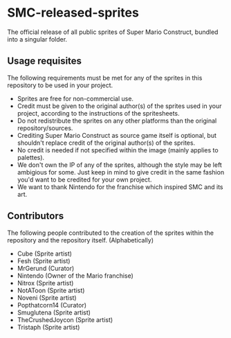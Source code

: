 # SMC-released-sprites

The official release of all public sprites of Super Mario Construct, bundled into a singular folder.

## Usage requisites

The following requirements must be met for any of the sprites in this repository to be used in your project.

- Sprites are free for non-commercial use.
- Credit must be given to the original author(s) of the sprites used in your project, according to the instructions of the spritesheets.
- Do not redistribute the sprites on any other platforms than the original repository/sources.
- Crediting Super Mario Construct as source game itself is optional, but shouldn't replace credit of the original author(s) of the sprites.
- No credit is needed if not specified within the image (mainly applies to palettes).
- We don't own the IP of any of the sprites, although the style may be left ambigious for some. Just keep in mind to give credit in the same fashion you'd want to be credited for your own project.
- We want to thank Nintendo for the franchise which inspired SMC and its art.

## Contributors

The following people contributed to the creation of the sprites within the repository and the repository itself. (Alphabetically)

- Cube (Sprite artist)
- Fesh (Sprite artist)
- MrGerund (Curator)
- Nintendo (Owner of the Mario franchise)
- Nitrox (Sprite artist)
- NotAToon (Sprite artist)
- Noveni (Sprite artist)
- Popthatcorn14 (Curator)
- Smuglutena (Sprite artist)
- TheCrushedJoycon (Sprite artist)
- Tristaph (Sprite artist)
